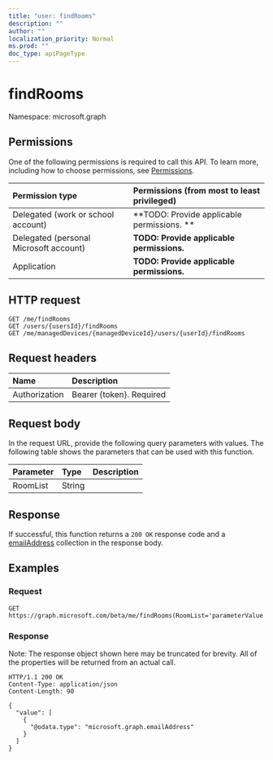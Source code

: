 ```yaml
---
title: "user: findRooms"
description: ""
author: ""
localization_priority: Normal
ms.prod: ""
doc_type: apiPageType
---
```


# findRooms

Namespace: microsoft.graph



## Permissions
One of the following permissions is required to call this API. To learn more, including how to choose permissions, see [Permissions](/concepts/permissions-reference.md).

|Permission type|Permissions (from most to least privileged)|
|:---|:---|
|Delegated (work or school account)|**TODO: Provide applicable permissions. **|
|Delegated (personal Microsoft account)|**TODO: Provide applicable permissions.**|
|Application|**TODO: Provide applicable permissions.**|

## HTTP request
<!-- {
  "blockType": "ignored"
}
-->
``` http
GET /me/findRooms
GET /users/{usersId}/findRooms
GET /me/managedDevices/{managedDeviceId}/users/{userId}/findRooms
```

## Request headers
|Name|Description|
|:---|:---|
|Authorization|Bearer {token}. Required|

## Request body
In the request URL, provide the following query parameters with values.
The following table shows the parameters that can be used with this function.

|Parameter|Type|Description|
|:---|:---|:---|
|RoomList|String||



## Response
If successful, this function returns a `200 OK` response code and a [emailAddress](../resources/emailaddress.md) collection in the response body.

## Examples

### Request
<!-- {
  "blockType": "request",
  "name": "user_findrooms"
}
-->
``` http
GET https://graph.microsoft.com/beta/me/findRooms(RoomList='parameterValue')
```

### Response
Note: The response object shown here may be truncated for brevity. All of the properties will be returned from an actual call.
<!-- {
  "blockType": "response",
  "truncated": true,
  "@odata.type": "collection(microsoft.graph.emailaddress)"
}
-->
``` http
HTTP/1.1 200 OK
Content-Type: application/json
Content-Length: 90

{
  "value": [
    {
      "@odata.type": "microsoft.graph.emailAddress"
    }
  ]
}
```

